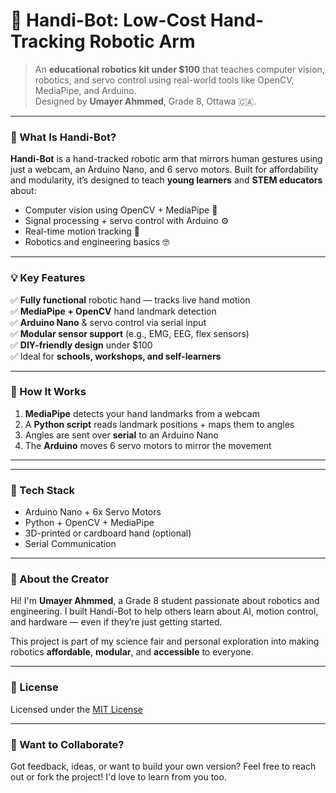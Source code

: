 # 🤖 Handi-Bot: Low-Cost Hand-Tracking Robotic Arm

> An **educational robotics kit under $100** that teaches computer vision, robotics, and servo control using real-world tools like OpenCV, MediaPipe, and Arduino.  
> Designed by **Umayer Ahmmed**, Grade 8, Ottawa 🇨🇦.

---

### 🎯 What Is Handi-Bot?

**Handi-Bot** is a hand-tracked robotic arm that mirrors human gestures using just a webcam, an Arduino Nano, and 6 servo motors. Built for affordability and modularity, it’s designed to teach **young learners** and **STEM educators** about:

- Computer vision using OpenCV + MediaPipe 🧠
- Signal processing + servo control with Arduino ⚙️
- Real-time motion tracking 🔄
- Robotics and engineering basics 🤓

---

### 💡 Key Features

✅ **Fully functional** robotic hand — tracks live hand motion  
✅ **MediaPipe + OpenCV** hand landmark detection  
✅ **Arduino Nano** & servo control via serial input  
✅ **Modular sensor support** (e.g., EMG, EEG, flex sensors)  
✅ **DIY-friendly design** under $100  
✅ Ideal for **schools, workshops, and self-learners**

---

### 🧠 How It Works

1. **MediaPipe** detects your hand landmarks from a webcam
2. A **Python script** reads landmark positions + maps them to angles
3. Angles are sent over **serial** to an Arduino Nano
4. The **Arduino** moves 6 servo motors to mirror the movement

---


---

### 🔧 Tech Stack

- Arduino Nano + 6x Servo Motors
- Python + OpenCV + MediaPipe
- 3D-printed or cardboard hand (optional)
- Serial Communication

---

### 🧒 About the Creator

Hi! I'm **Umayer Ahmmed**, a Grade 8 student passionate about robotics and engineering. I built Handi-Bot to help others learn about AI, motion control, and hardware — even if they’re just getting started.

This project is part of my science fair and personal exploration into making robotics **affordable**, **modular**, and **accessible** to everyone.

---

### 📄 License

Licensed under the [MIT License](LICENSE)

---

### 🙌 Want to Collaborate?

Got feedback, ideas, or want to build your own version? Feel free to reach out or fork the project! I'd love to learn from you too.



